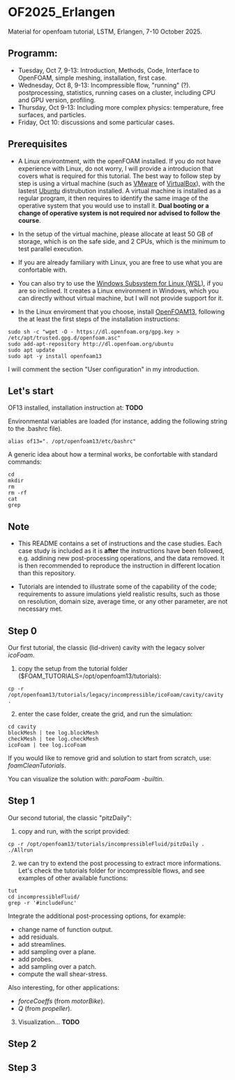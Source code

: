 # OF2025_Erlangen
Material for openfoam tutorial, LSTM, Erlangen, 7-10 October 2025.

## Programm:
* Tuesday, Oct 7, 9-13: Introduction, Methods, Code, Interface to OpenFOAM, simple meshing, installation, first case.
* Wednesday, Oct 8, 9-13: Incompressible flow, "running" (?). postprocessing, statistics, running cases on a cluster, including CPU and GPU version, profiling.
* Thursday, Oct 9-13: Including more complex physics: temperature, free surfaces, and particles. 
* Friday, Oct 10: discussions and some particular cases.

## Prerequisites

* A Linux environtment, with the openFOAM installed. If you do not have experience with Linux, do not worry, I will provide a introducion that covers what is required for this tutorial. The best way to follow step by step is using a virtual machine (such as [VMware](https://www.vmware.com/products/desktop-hypervisor/workstation-and-fusion) of [VirtualBox](https://www.virtualbox.org/)), with the lastest [Ubuntu](https://ubuntu.com/download/desktop) distrubution installed. A virtual machine is installed as a regular program, it then requires to identify the same image of the operative system that you would use to install it. **Dual booting or a change of operative system is not required nor advised to follow the course**.

* In the setup of the virtual machine, please allocate at least 50 GB of storage, which is on the safe side, and 2 CPUs, which is the minimum to test parallel execution.

* If you are already familiary with Linux, you are free to use what you are confortable with.

* You can also try to use the [Windows Subsystem for Linux (WSL)](https://ubuntu.com/desktop/wsl), if you are so inclined. It creates a Linux environment in Windows, which you can directly without virtual machine, but I will not provide support for it. 

* In the Linux enviroment that you choose, install [OpenFOAM13](https://openfoam.org/download/13-ubuntu/), following the at least the first steps of the installation instructions: 
```
sudo sh -c "wget -O - https://dl.openfoam.org/gpg.key > /etc/apt/trusted.gpg.d/openfoam.asc"
sudo add-apt-repository http://dl.openfoam.org/ubuntu
sudo apt update
sudo apt -y install openfoam13
```
I will comment the section "User configuration" in my introduction.


## Let's start

OF13 installed, installation instruction at: **TODO**

Environmental variables are loaded (for instance, adding the following string to the .bashrc file). 

```
alias of13=". /opt/openfoam13/etc/bashrc"
```

A generic idea about how a terminal works, be confortable with standard commands: 
```
cd
mkdir
rm
rm -rf 
cat 
grep
```
## Note

* This README contains a set of instructions and the case studies. Each case study is included as it is **after** the instructions have been followed, e.g. addining new post-processing operations, and the data removed. It is then recommended to reproduce the instruction in different location than this repository. 

* Tutorials are intended to illustrate some of the capability of the code; requirements to assure imulations yield realistic results, such as those on resolution, domain size, average time, or any other parameter, are not necessary met.  


## Step 0

Our first tutorial, the classic (lid-driven) cavity with the legacy solver *icoFoam*. 

1. copy the setup from the tutorial folder ($FOAM_TUTORIALS=/opt/openfoam13/tutorials):

```
cp -r /opt/openfoam13/tutorials/legacy/incompressible/icoFoam/cavity/cavity .
```

2. enter the case folder, create the grid, and run the simulation:

```
cd cavity
blockMesh | tee log.blockMesh
checkMesh | tee log.checkMesh
icoFoam | tee log.icoFoam
```

If you would like to remove grid and solution to start from scratch, use: *foamCleanTutorials*. 

You can visualize the solution with: *paraFoam -builtin*.

## Step 1

Our second tutorial, the classic "pitzDaily":

1. copy and run, with the script provided:

```
cp -r /opt/openfoam13/tutorials/incompressibleFluid/pitzDaily . 
./Allrun
```

2. we can try to extend the post processing to extract more informations. Let's check the tutorials folder for incompressible flows, and see examples of other available functions: 

```
tut
cd incompressibleFluid/
grep -r '#includeFunc'
```

Integrate the additional post-processing options, for example:
* change name of function output.
* add residuals.
* add streamlines.
* add sampling over a plane.
* add probes.
* add sampling over a patch.
* compute the wall shear-stress. 

Also interesting, for other applications: 
* *forceCoeffs* (from *motorBike*).
* *Q* (from *propeller*).

3. Visualization... **TODO**

## Step 2

## Step 3


